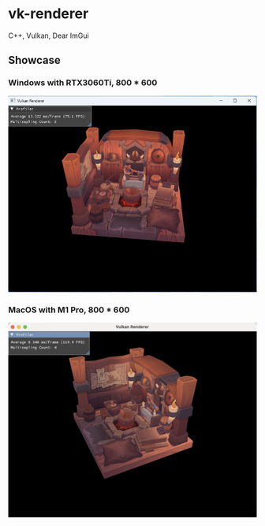 # vk-renderer
C++, Vulkan, Dear ImGui
## Showcase  
### Windows with RTX3060Ti, 800 * 600  
![RTX3060Ti 800*600](https://github.com/maoz233/vk-renderer/blob/main/images/Windows_RTX3060Ti_800x600.png)  

### MacOS with M1 Pro, 800 * 600  
![M1Pro 800*600](https://github.com/maoz233/vk-renderer/blob/main/images/MacOS_M1Pro_800x600.png?raw=true)
